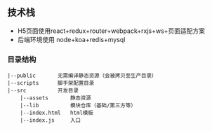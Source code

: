 ## 技术栈
- H5页面使用react+redux+router+webpack+rxjs+ws+页面适配方案
- 后端环境使用 node+koa+redis+mysql

### 目录结构

```
|--public       无需编译静态资源（会被拷贝至生产目录）
|--scripts      脚手架配置目录
|--src          开发目录
    |--assets       静态资源
    |--lib          模块仓库（基础/第三方等）
    |--index.html   html模板
    |--index.js     入口
```